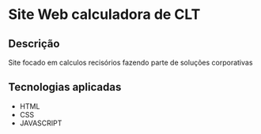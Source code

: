 # Site Web calculadora de CLT

## Descrição
Site focado em calculos recisórios fazendo parte de soluções corporativas

## Tecnologias aplicadas
- HTML
- CSS
- JAVASCRIPT